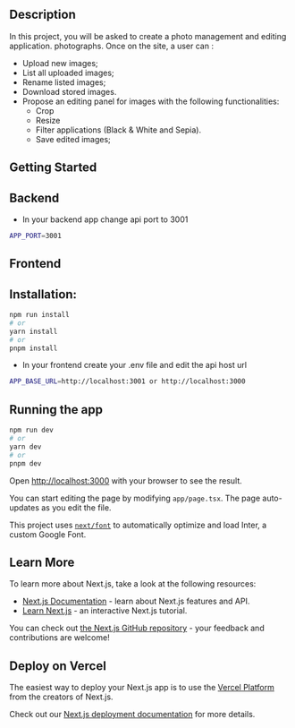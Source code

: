 ## Description

In this project, you will be asked to create a photo management and editing application.
photographs.
Once on the site, a user can :

- Upload new images;
- List all uploaded images;
- Rename listed images;
- Download stored images.
- Propose an editing panel for images with the following functionalities:
  - Crop
  - Resize
  - Filter applications (Black & White and Sepia).
  - Save edited images;

## Getting Started

## Backend

- In your backend app change api port to 3001

```bash
APP_PORT=3001
```

## Frontend

## Installation:

```bash
npm run install
# or
yarn install
# or
pnpm install
```

- In your frontend create your .env file and edit the api host url

```bash
APP_BASE_URL=http://localhost:3001 or http://localhost:3000
```

## Running the app

```bash
npm run dev
# or
yarn dev
# or
pnpm dev
```

Open [http://localhost:3000](http://localhost:3000) with your browser to see the result.

You can start editing the page by modifying `app/page.tsx`. The page auto-updates as you edit the file.

This project uses [`next/font`](https://nextjs.org/docs/basic-features/font-optimization) to automatically optimize and load Inter, a custom Google Font.

## Learn More

To learn more about Next.js, take a look at the following resources:

- [Next.js Documentation](https://nextjs.org/docs) - learn about Next.js features and API.
- [Learn Next.js](https://nextjs.org/learn) - an interactive Next.js tutorial.

You can check out [the Next.js GitHub repository](https://github.com/vercel/next.js/) - your feedback and contributions are welcome!

## Deploy on Vercel

The easiest way to deploy your Next.js app is to use the [Vercel Platform](https://vercel.com/new?utm_medium=default-template&filter=next.js&utm_source=create-next-app&utm_campaign=create-next-app-readme) from the creators of Next.js.

Check out our [Next.js deployment documentation](https://nextjs.org/docs/deployment) for more details.
